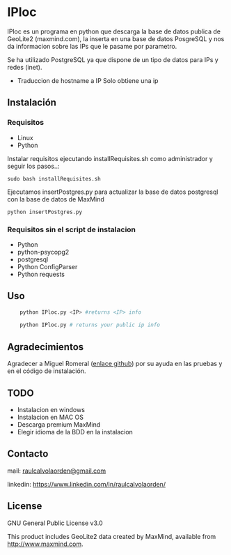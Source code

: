 # IPloc 

IPloc es un programa en python que descarga la base de datos publica de GeoLite2 (maxmind.com), la inserta en una base de datos PosgreSQL y nos da informacion sobre las IPs que le pasame por parametro. 

Se ha utilizado PostgreSQL ya que dispone de un tipo de datos para IPs y redes (inet).

* Traduccion de hostname a IP
	Solo obtiene una ip

## Instalación
### Requisitos
* Linux
* Python

Instalar requisitos ejecutando installRequisites.sh como administrador y seguir los pasos..:

`sudo bash installRequisites.sh`

Ejecutamos insertPostgres.py para actualizar la base de datos postgresql con la base de datos de MaxMind

`python insertPostgres.py`

### Requisitos sin el script de instalacion
* Python
* python-psycopg2
* postgresql
* Python ConfigParser
* Python requests


## Uso
```python
    python IPloc.py <IP> #returns <IP> info
    
    python IPloc.py # returns your public ip info
```


## Agradecimientos
Agradecer a Miguel Romeral ([enlace github](https://github.com/miguelromeral)) por su ayuda en las pruebas y en el código de instalación. 

## TODO
* Instalacion en windows
* Instalacion en MAC OS
* Descarga premium MaxMind
* Elegir idioma de la BDD en la instalacion

## Contacto

mail: raulcalvolaorden@gmail.com

linkedin: https://www.linkedin.com/in/raulcalvolaorden/

## License

GNU General Public License v3.0


This product includes GeoLite2 data created by MaxMind, available from
<a href="http://www.maxmind.com">http://www.maxmind.com</a>.

